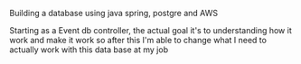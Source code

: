 Building a database using java spring, postgre and AWS

Starting as a Event db controller, the actual goal it's to understanding how it work and make it work so after this I'm able to change what I need to actually work with this data base at my job
